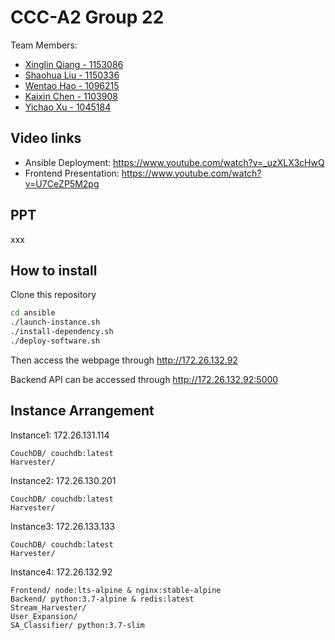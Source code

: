# CCC-A2 Group 22
Team Members:
* [Xinglin Qiang - 1153086](https://github.com/qiangxinglin)
* [Shaohua Liu - 1150336](https://github.com/sliu15)
* [Wentao Hao - 1096215](https://github.com/Taylorrrr)
* [Kaixin Chen - 1103908](https://github.com/k229chen)
* [Yichao Xu - 1045184](https://github.com/FlashXu)

## Video links
* Ansible Deployment: https://www.youtube.com/watch?v=_uzXLX3cHwQ
* Frontend Presentation: https://www.youtube.com/watch?v=U7CeZP5M2pg

## PPT
xxx

## How to install
Clone this repository

```bash
cd ansible
./launch-instance.sh
./install-dependency.sh
./deploy-software.sh
```

Then access the webpage through http://172.26.132.92

Backend API can be accessed through http://172.26.132.92:5000


## Instance Arrangement

Instance1: 172.26.131.114
    
    CouchDB/ couchdb:latest
    Harvester/


Instance2: 172.26.130.201
    
    CouchDB/ couchdb:latest
    Harvester/


Instance3: 172.26.133.133
    
    CouchDB/ couchdb:latest
    Harvester/


Instance4: 172.26.132.92

    Frontend/ node:lts-alpine & nginx:stable-alpine
    Backend/ python:3.7-alpine & redis:latest
    Stream_Harvester/
    User_Expansion/
    SA_Classifier/ python:3.7-slim
